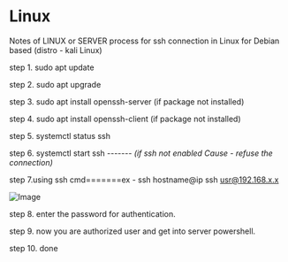 # Linux
Notes of LINUX or SERVER
process for ssh connection in Linux for Debian based (distro - kali Linux) 

step 1. sudo apt update

step 2. sudo apt upgrade

step 3. sudo apt install  openssh-server (if package not installed)

step 4. sudo apt install openssh-client (if package not installed)

step 5. systemctl status ssh

step 6. systemctl start ssh ------- *(if ssh not enabled Cause - refuse the connection)*

step 7.using ssh cmd=======ex - ssh hostname@ip  ssh usr@192.168.x.x

![Image](https://github.com/user-attachments/assets/eb053b2c-5db2-4d95-add6-8935e8edb157)

step 8. enter the password for authentication.

step 9. now you are authorized user and get into server powershell.

step 10. done

